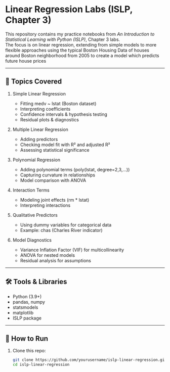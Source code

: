 # Linear Regression Labs (ISLP, Chapter 3)

This repository contains my practice notebooks from *An Introduction to Statistical Learning with Python (ISLP)*, Chapter 3 labs.  
The focus is on linear regression, extending from simple models to more flexible approaches using the typical Boston Housing Data of houses around
Boston neighborhood from 2005 to create a model which predicts future house prices

---

## 📌 Topics Covered

1. Simple Linear Regression
   - Fitting medv ~ lstat (Boston dataset)
   - Interpreting coefficients
   - Confidence intervals & hypothesis testing
   - Residual plots & diagnostics

2. Multiple Linear Regression
   - Adding predictors
   - Checking model fit with R² and adjusted R²
   - Assessing statistical significance

3. Polynomial Regression
   - Adding polynomial terms (poly(lstat, degree=2,3,...))
   - Capturing curvature in relationships
   - Model comparison with ANOVA

4. Interaction Terms
   - Modeling joint effects (rm * lstat)
   - Interpreting interactions

5. Qualitative Predictors
   - Using dummy variables for categorical data
   - Example: chas (Charles River indicator)

6. Model Diagnostics
   - Variance Inflation Factor (VIF) for multicollinearity
   - ANOVA for nested models
   - Residual analysis for assumptions

---

## 🛠 Tools & Libraries
- Python (3.9+)
- pandas, numpy
- statsmodels
- matplotlib
- ISLP package

---

## 🚀 How to Run
1. Clone this repo:
   ```bash
   git clone https://github.com/yourusername/islp-linear-regression.git
   cd islp-linear-regression
